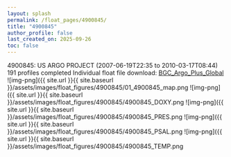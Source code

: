 ```yaml
---
layout: splash
permalink: /float_pages/4900845/
title: "4900845"
author_profile: false
last_created_on: 2025-09-26
toc: false
---
```

 
4900845: US ARGO PROJECT (2007-06-19T22:35 to 2010-03-17T08:44)
191 profiles completed
Individual float file download: [BGC_Argo_Plus_Global](https://ftp.soest.hawaii.edu/bgc_argo_plus/Individual_Floats/outliers_removed/4900845_Sprof_processed.nc)
![img-png]({{ site.url }}{{ site.baseurl }}/assets/images/float_figures/4900845/01_4900845_map.png
![img-png]({{ site.url }}{{ site.baseurl }}/assets/images/float_figures/4900845/4900845_DOXY.png
![img-png]({{ site.url }}{{ site.baseurl }}/assets/images/float_figures/4900845/4900845_PRES.png
![img-png]({{ site.url }}{{ site.baseurl }}/assets/images/float_figures/4900845/4900845_PSAL.png
![img-png]({{ site.url }}{{ site.baseurl }}/assets/images/float_figures/4900845/4900845_TEMP.png
